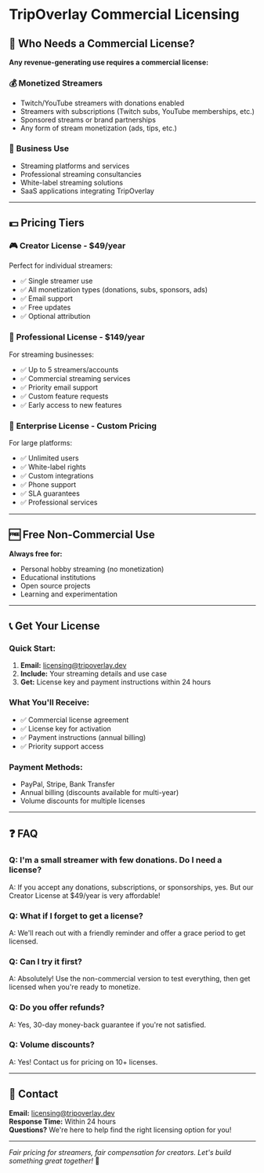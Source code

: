 # TripOverlay Commercial Licensing

## 🎯 **Who Needs a Commercial License?**

**Any revenue-generating use requires a commercial license:**

### 💰 **Monetized Streamers**
- Twitch/YouTube streamers with donations enabled
- Streamers with subscriptions (Twitch subs, YouTube memberships, etc.)
- Sponsored streams or brand partnerships
- Any form of stream monetization (ads, tips, etc.)

### 🏢 **Business Use**
- Streaming platforms and services
- Professional streaming consultancies
- White-label streaming solutions
- SaaS applications integrating TripOverlay

---

## 💵 **Pricing Tiers**

### 🎮 **Creator License - $49/year**
Perfect for individual streamers:
- ✅ Single streamer use
- ✅ All monetization types (donations, subs, sponsors, ads)
- ✅ Email support
- ✅ Free updates
- ✅ Optional attribution

### 🚀 **Professional License - $149/year**
For streaming businesses:
- ✅ Up to 5 streamers/accounts
- ✅ Commercial streaming services
- ✅ Priority email support
- ✅ Custom feature requests
- ✅ Early access to new features

### 🏢 **Enterprise License - Custom Pricing**
For large platforms:
- ✅ Unlimited users
- ✅ White-label rights
- ✅ Custom integrations
- ✅ Phone support
- ✅ SLA guarantees
- ✅ Professional services

---

## 🆓 **Free Non-Commercial Use**

**Always free for:**
- Personal hobby streaming (no monetization)
- Educational institutions
- Open source projects
- Learning and experimentation

---

## 📞 **Get Your License**

### **Quick Start:**
1. **Email:** licensing@tripoverlay.dev
2. **Include:** Your streaming details and use case
3. **Get:** License key and payment instructions within 24 hours

### **What You'll Receive:**
- ✅ Commercial license agreement
- ✅ License key for activation
- ✅ Payment instructions (annual billing)
- ✅ Priority support access

### **Payment Methods:**
- PayPal, Stripe, Bank Transfer
- Annual billing (discounts available for multi-year)
- Volume discounts for multiple licenses

---

## ❓ **FAQ**

### **Q: I'm a small streamer with few donations. Do I need a license?**
A: If you accept any donations, subscriptions, or sponsorships, yes. But our Creator License at $49/year is very affordable!

### **Q: What if I forget to get a license?**
A: We'll reach out with a friendly reminder and offer a grace period to get licensed.

### **Q: Can I try it first?**
A: Absolutely! Use the non-commercial version to test everything, then get licensed when you're ready to monetize.

### **Q: Do you offer refunds?**
A: Yes, 30-day money-back guarantee if you're not satisfied.

### **Q: Volume discounts?**
A: Yes! Contact us for pricing on 10+ licenses.

---

## 📧 **Contact**

**Email:** licensing@tripoverlay.dev  
**Response Time:** Within 24 hours  
**Questions?** We're here to help find the right licensing option for you!

---

*Fair pricing for streamers, fair compensation for creators. Let's build something great together!* 🚀